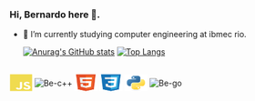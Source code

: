 ### Hi, Bernardo here 👋.

- 🌱 I’m currently studying computer engineering at ibmec rio.



  [![Anurag's GitHub stats](https://github-readme-stats.vercel.app/api?username=BeMascarenhas&show_icons=true&theme=tokyonight)](https://github.com/BeMascarenhas/github-readme-stats)
  <line>
  [![Top Langs](https://github-readme-stats.vercel.app/api/top-langs/?username=BeMascarenhas)](https://github.com/BeMascarenhas/github-readme-stats)


<div style="display: inline_block"><br>
  <img align="center" alt="Be-Js" height="30" width="40" src="https://raw.githubusercontent.com/devicons/devicon/master/icons/javascript/javascript-plain.svg">
  <img align="center" alt="Be-c++" height="30" width="40" <img src="https://cdn.jsdelivr.net/gh/devicons/devicon@latest/icons/cplusplus/cplusplus-original.svg" />
  <img align="center" alt="Be-HTML" height="30" width="40" src="https://raw.githubusercontent.com/devicons/devicon/master/icons/html5/html5-original.svg">
  <img align="center" alt="Be-CSS" height="30" width="40" src="https://raw.githubusercontent.com/devicons/devicon/master/icons/css3/css3-original.svg">
  <img align="center" alt="Be-Python" height="30" width="40" src="https://raw.githubusercontent.com/devicons/devicon/master/icons/python/python-original.svg">
  <img align="center" alt="Be-go" height="30" width="40" <img src="https://cdn.jsdelivr.net/gh/devicons/devicon@latest/icons/go/go-original-wordmark.svg" />

</div>
